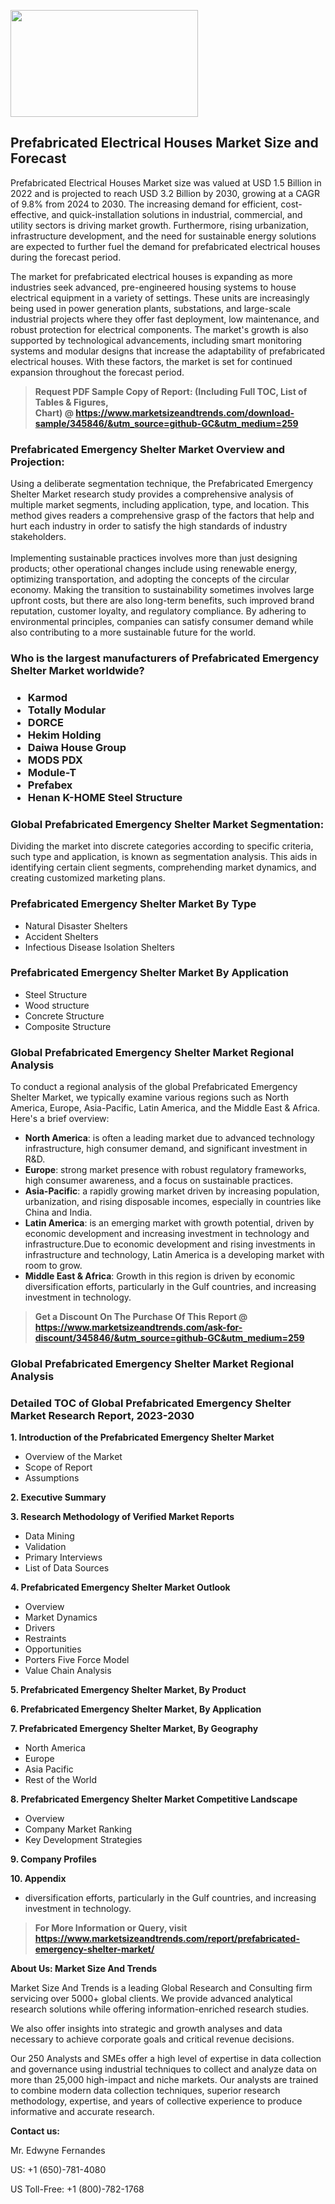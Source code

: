 <p><img class="alignnone size-medium wp-image-20088" src="https://ffe5etoiles.com/wp-content/uploads/2024/12/MST1-300x171.png" alt="" width="300" height="171" /></p><h2>Prefabricated Electrical Houses Market Size and Forecast</h2><p>Prefabricated Electrical Houses Market size was valued at USD 1.5 Billion in 2022 and is projected to reach USD 3.2 Billion by 2030, growing at a CAGR of 9.8% from 2024 to 2030. The increasing demand for efficient, cost-effective, and quick-installation solutions in industrial, commercial, and utility sectors is driving market growth. Furthermore, rising urbanization, infrastructure development, and the need for sustainable energy solutions are expected to further fuel the demand for prefabricated electrical houses during the forecast period.</p><p>The market for prefabricated electrical houses is expanding as more industries seek advanced, pre-engineered housing systems to house electrical equipment in a variety of settings. These units are increasingly being used in power generation plants, substations, and large-scale industrial projects where they offer fast deployment, low maintenance, and robust protection for electrical components. The market's growth is also supported by technological advancements, including smart monitoring systems and modular designs that increase the adaptability of prefabricated electrical houses. With these factors, the market is set for continued expansion throughout the forecast period.</p></p><blockquote id="" class=""><strong>Request PDF Sample Copy of Report: (Including Full TOC, List of Tables &amp; Figures, Chart)&nbsp;@&nbsp;<strong><a href="https://www.marketsizeandtrends.com/download-sample/345846/&utm_source=github-GC&utm_medium=259" target="_blank">https://www.marketsizeandtrends.com/download-sample/345846/&utm_source=github-GC&utm_medium=259</a></strong></strong></blockquote><h3 id="" class="">Prefabricated Emergency Shelter Market&nbsp;Overview and Projection:</h3><p id="" class="">Using a deliberate segmentation technique, the Prefabricated Emergency Shelter Market research study provides a comprehensive analysis of multiple market segments, including application, type, and location. This method gives readers a comprehensive grasp of the factors that help and hurt each industry in order to satisfy the high standards of industry stakeholders. <br /> <br />Implementing sustainable practices involves more than just designing products; other operational changes include using renewable energy, optimizing transportation, and adopting the concepts of the circular economy. Making the transition to sustainability sometimes involves large upfront costs, but there are also long-term benefits, such improved brand reputation, customer loyalty, and regulatory compliance. By adhering to environmental principles, companies can satisfy consumer demand while also contributing to a more sustainable future for the world.</p><h3 id="" class="">Who is the largest manufacturers of&nbsp;Prefabricated Emergency Shelter Market worldwide?</h3><h3 class=""><p><ul><li>Karmod </li><li> Totally Modular </li><li> DORCE </li><li> Hekim Holding </li><li> Daiwa House Group </li><li> MODS PDX </li><li> Module-T </li><li> Prefabex </li><li> Henan K-HOME Steel Structure</li></ul></p></h3><h3 id="" class="">Global&nbsp;Prefabricated Emergency Shelter Market Segmentation:</h3><p id="" class="">Dividing the market into discrete categories according to specific criteria, such type and application, is known as segmentation analysis. This aids in identifying certain client segments, comprehending market dynamics, and creating customized marketing plans.</p><h3 id="" class="">Prefabricated Emergency Shelter Market&nbsp;By Type</h3><p><p><ul><li>Natural Disaster Shelters</li><li> Accident Shelters</li><li> Infectious Disease Isolation Shelters</p></li></ul></p></p><h3 id="" class="">Prefabricated Emergency Shelter Market&nbsp;By Application</h3><p class=""><p><ul><li>Steel Structure</li><li> Wood structure</li><li> Concrete Structure</li><li> Composite Structure</li></ul></p></p><h3 id="" class="">Global Prefabricated Emergency Shelter Market Regional Analysis</h3><p id="" class="">To conduct a regional analysis of the global Prefabricated Emergency Shelter Market, we typically examine various regions such as North America, Europe, Asia-Pacific, Latin America, and the Middle East &amp; Africa. Here's a brief overview:</p><ul><li><strong>North America</strong>: is often a leading market due to advanced technology infrastructure, high consumer demand, and significant investment in R&amp;D.</li><li><strong>Europe</strong>: strong market presence with robust regulatory frameworks, high consumer awareness, and a focus on sustainable practices.</li><li><strong>Asia-Pacific</strong>: a rapidly growing market driven by increasing population, urbanization, and rising disposable incomes, especially in countries like China and India.</li><li><strong>Latin America</strong>: is an emerging market with growth potential, driven by economic development and increasing investment in technology and infrastructure.Due to economic development and rising investments in infrastructure and technology, Latin America is a developing market with room to grow.</li><li><strong>Middle East &amp; Africa</strong>: Growth in this region is driven by economic diversification efforts, particularly in the Gulf countries, and increasing investment in technology.</li></ul><blockquote id="" class=""><strong>Get a Discount On The Purchase Of This Report @ <strong><a href="https://www.marketsizeandtrends.com/ask-for-discount/345846/&utm_source=github-GC&utm_medium=259" target="_blank">https://www.marketsizeandtrends.com/ask-for-discount/345846/&utm_source=github-GC&utm_medium=259</a></strong></strong></blockquote><h3 id="" class="">Global Prefabricated Emergency Shelter Market Regional Analysis</h3><h3 id="" class="">Detailed TOC of Global Prefabricated Emergency Shelter Market Research Report, 2023-2030</h3><p id="" class=""><strong>1. Introduction of the Prefabricated Emergency Shelter Market</strong></p><ul><li>Overview of the Market</li><li>Scope of Report</li><li>Assumptions</li></ul><p id="" class=""><strong>2. Executive Summary</strong></p><p id="" class=""><strong>3. Research Methodology of Verified Market Reports</strong></p><ul><li>Data Mining</li><li>Validation</li><li>Primary Interviews</li><li>List of Data Sources</li></ul><p id="" class=""><strong>4. Prefabricated Emergency Shelter Market Outlook</strong></p><ul><li>Overview</li><li>Market Dynamics</li><li>Drivers</li><li>Restraints</li><li>Opportunities</li><li>Porters Five Force Model</li><li>Value Chain Analysis</li></ul><p id="" class=""><strong>5. Prefabricated Emergency Shelter Market, By Product</strong></p><p id="" class=""><strong>6. Prefabricated Emergency Shelter Market, By Application</strong></p><p id="" class=""><strong>7. Prefabricated Emergency Shelter Market, By Geography</strong></p><ul><li>North America</li><li>Europe</li><li>Asia Pacific</li><li>Rest of the World</li></ul><p id="" class=""><strong>8. Prefabricated Emergency Shelter Market Competitive Landscape</strong></p><ul><li>Overview</li><li>Company Market Ranking</li><li>Key Development Strategies</li></ul><p id="" class=""><strong>9. Company Profiles</strong></p><p id="" class=""><strong>10. Appendix</strong></p><ul><li>diversification efforts, particularly in the Gulf countries, and increasing investment in technology.</li></ul><blockquote id="" class=""><strong>For More Information or Query, visit <strong><strong><a href="https://www.marketsizeandtrends.com/report/prefabricated-emergency-shelter-market/" target="_blank">https://www.marketsizeandtrends.com/report/prefabricated-emergency-shelter-market/</a></strong></strong></strong></blockquote><p id="" class=""><strong>About Us: Market Size And Trends</strong></p><p id="" class="">Market Size And Trends is a leading Global Research and Consulting firm servicing over 5000+ global clients. We provide advanced analytical research solutions while offering information-enriched research studies.</p><p id="" class="">We also offer insights into strategic and growth analyses and data necessary to achieve corporate goals and critical revenue decisions.</p><p id="" class="">Our 250 Analysts and SMEs offer a high level of expertise in data collection and governance using industrial techniques to collect and analyze data on more than 25,000 high-impact and niche markets. Our analysts are trained to combine modern data collection techniques, superior research methodology, expertise, and years of collective experience to produce informative and accurate research.</p><p id="" class=""><strong>Contact us:</strong></p><p id="" class="">Mr. Edwyne Fernandes</p><p id="" class="">US: +1 (650)-781-4080</p><p id="" class="">US Toll-Free: +1 (800)-782-1768</p>
